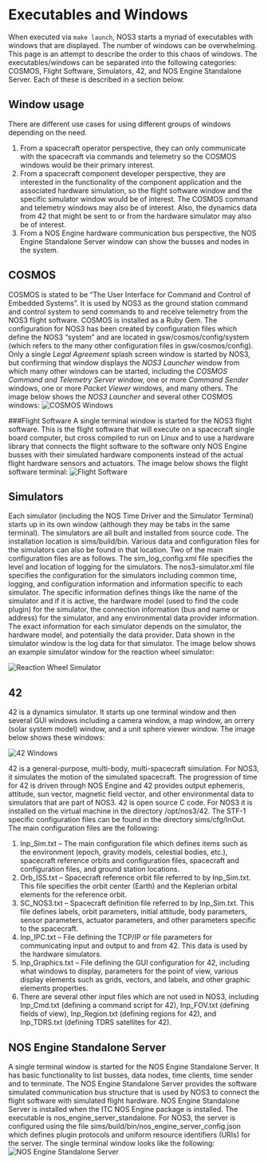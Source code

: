 # Executables and Windows

When executed via `make launch`, NOS3 starts a myriad of executables with windows that are displayed.  The number of windows can be overwhelming.  This page is an attempt to describe the order to this chaos of windows.  The executables/windows can be separated into the following categories:  COSMOS, Flight Software, Simulators, 42, and NOS Engine Standalone Server.  Each of these is described in a section below.

## Window usage
There are different use cases for using different groups of windows depending on the need.  
1.  From a spacecraft operator perspective, they can only communicate with the spacecraft via commands and telemetry so the COSMOS windows would be their primary interest.
2.  From a spacecraft component developer perspective, they are interested in the functionality of the component application and the associated hardware simulation, so the flight software window and the specific simulator window would be of interest.  The COSMOS command and telemetry windows may also be of interest.  Also, the dynamics data from 42 that might be sent to or from the hardware simulator may also be of interest.
3.  From a NOS Engine hardware communication bus perspective, the NOS Engine Standalone Server window can show the busses and nodes in the system.

## COSMOS
COSMOS is stated to be “The User Interface for Command and Control of Embedded Systems”. It is used by NOS3 as the ground station command and control system to send commands to and receive telemetry from the NOS3 flight software. COSMOS is installed as a Ruby Gem. The configuration for NOS3 has been created by configuration files which define the NOS3 “system” and are located in gsw/cosmos/config/system (which refers to the many other configuration files in gsw/cosmos/config).  Only a single _Legal Agreement_ splash screen window is started by NOS3, but confirming that window displays the _NOS3 Launcher_ window from which many other windows can be started, including the _COSMOS Command and Telemetry Server_ window, one or more _Command Sender_ windows, one or more _Packet Viewer_ windows, and many others.  The image below shows the _NOS3 Launcher_ and several other COSMOS windows:
![COSMOS Windows](./_static/COSMOS-Windows.png)

###Flight Software
A single terminal window is started for the NOS3 flight software.  This is the flight software that will execute on a spacecraft single board computer, but cross compiled to run on Linux and to use a hardware library that connects the flight software to the software only NOS Engine busses with their simulated hardware components instead of the actual flight hardware sensors and actuators.  The image below shows the flight software terminal:
![Flight Software](./_static/Flight-Software.png)

## Simulators
Each simulator (including the NOS Time Driver and the Simulator Terminal) starts up in its own window (although they may be tabs in the same terminal).  The simulators are all built and installed from source code. The installation location is sims/build/bin. Various data and configuration files for the simulators can also be found in that location. Two of the main configuration files are as follows. The sim_log_config.xml file specifies the level and location of logging for the simulators. The nos3-simulator.xml file specifies the configuration for the simulators including common time, logging, and configuration information and information specific to each simulator. The specific information defines things like the name of the simulator and if it is active, the hardware model (used to find the code plugin) for the simulator, the connection information (bus and name or address) for the simulator, and any environmental data provider information. The exact information for each simulator depends on the simulator, the hardware model, and potentially the data provider.  Data shown in the simulator window is the log data for that simulator.  The image below shows an example simulator window for the reaction wheel simulator:

![Reaction Wheel Simulator](./_static/ReactionWheel-Simulator.png)

## 42
42 is a dynamics simulator.  It starts up one terminal window and then several GUI windows including a camera window, a map window, an orrery (solar system model) window, and a unit sphere viewer window.  The image below shows these windows:

![42 Windows](./_static/42.png)

42 is a general-purpose, multi-body, multi-spacecraft simulation. For NOS3, it simulates the motion of the simulated spacecraft. The progression of time for 42 is driven through NOS Engine and 42 provides output ephemeris, attitude, sun vector, magnetic field vector, and other environmental data to simulators that are part of NOS3. 42 is open source C code. For NOS3 it is installed on the virtual machine in the directory /opt/nos3/42. The STF-1 specific configuration files can be found in the directory sims/cfg/InOut. The main configuration files are the following:
1. Inp_Sim.txt – The main configuration file which defines items such as the environment (epoch, gravity models, celestial bodies, etc.), spacecraft reference orbits and configuration files, spacecraft and configuration files, and ground station locations.
2. Orb_ISS.txt – Spacecraft reference orbit file referred to by Inp_Sim.txt. This file specifies the orbit center (Earth) and the Keplerian orbital elements for the reference orbit.
3. SC_NOS3.txt – Spacecraft definition file referred to by Inp_Sim.txt. This file defines labels, orbit parameters, initial attitude, body parameters, sensor parameters, actuator parameters, and other parameters specific to the spacecraft.
4. Inp_IPC.txt – File defining the TCP/IP or file parameters for communicating input and output to and from 42.  This data is used by the hardware simulators.
5. Inp_Graphics.txt – File defining the GUI configuration for 42, including what windows to display, parameters for the point of view, various display elements such as grids, vectors, and labels, and other graphic elements properties.
6. There are several other input files which are not used in NOS3, including Inp_Cmd.txt (defining a command script for 42), Inp_FOV.txt (defining fields of view), Inp_Region.txt (defining regions for 42), and Inp_TDRS.txt (defining TDRS satellites for 42).

## NOS Engine Standalone Server
A single terminal window is started for the NOS Engine Standalone Server.  It has basic functionality to list busses, data nodes, time clients, time sender and to terminate.  The NOS Engine Standalone Server provides the software simulated communication bus structure that is used by NOS3 to connect the flight software with simulated flight hardware. NOS Engine Standalone Server is installed when the ITC NOS Engine package is installed. The executable is nos_engine_server_standalone. For NOS3, the server is configured using the file sims/build/bin/nos_engine_server_config.json which defines plugin protocols and uniform resource identifiers (URIs) for the server.  The single terminal window looks like the following:
![NOS Engine Standalone Server](./_static/NOS-Engine-Standalone-Server.png)

